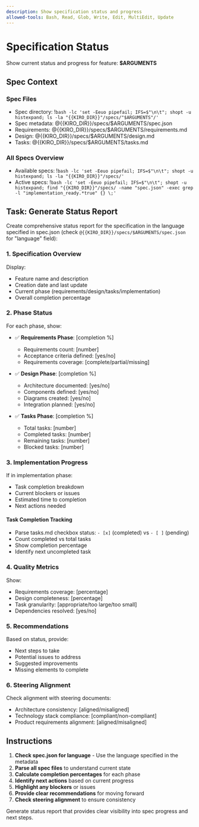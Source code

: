 ```yaml
---
description: Show specification status and progress
allowed-tools: Bash, Read, Glob, Write, Edit, MultiEdit, Update
---
```


# Specification Status

Show current status and progress for feature: **$ARGUMENTS**

## Spec Context

### Spec Files
- Spec directory: !`bash -lc 'set -Eeuo pipefail; IFS=$"\n\t"; shopt -u histexpand; ls -la "{{KIRO_DIR}}"/specs/"$ARGUMENTS"/'`
- Spec metadata: @{{KIRO_DIR}}/specs/$ARGUMENTS/spec.json
- Requirements: @{{KIRO_DIR}}/specs/$ARGUMENTS/requirements.md
- Design: @{{KIRO_DIR}}/specs/$ARGUMENTS/design.md
- Tasks: @{{KIRO_DIR}}/specs/$ARGUMENTS/tasks.md

### All Specs Overview
- Available specs: !`bash -lc 'set -Eeuo pipefail; IFS=$"\n\t"; shopt -u histexpand; ls -la "{{KIRO_DIR}}"/specs/'`
- Active specs: !`bash -lc 'set -Eeuo pipefail; IFS=$"\n\t"; shopt -u histexpand; find "{{KIRO_DIR}}"/specs/ -name "spec.json" -exec grep -l "implementation_ready.*true" {} \;'`

## Task: Generate Status Report

Create comprehensive status report for the specification in the language specified in spec.json (check `@{{KIRO_DIR}}/specs/$ARGUMENTS/spec.json` for "language" field):

### 1. Specification Overview
Display:
- Feature name and description
- Creation date and last update
- Current phase (requirements/design/tasks/implementation)
- Overall completion percentage

### 2. Phase Status
For each phase, show:
- ✅ **Requirements Phase**: [completion %]
  - Requirements count: [number]
  - Acceptance criteria defined: [yes/no]
  - Requirements coverage: [complete/partial/missing]

- ✅ **Design Phase**: [completion %]
  - Architecture documented: [yes/no]
  - Components defined: [yes/no]
  - Diagrams created: [yes/no]
  - Integration planned: [yes/no]

- ✅ **Tasks Phase**: [completion %]
  - Total tasks: [number]
  - Completed tasks: [number]
  - Remaining tasks: [number]
  - Blocked tasks: [number]

### 3. Implementation Progress
If in implementation phase:
- Task completion breakdown
- Current blockers or issues
- Estimated time to completion
- Next actions needed

#### Task Completion Tracking
- Parse tasks.md checkbox status: `- [x]` (completed) vs `- [ ]` (pending)
- Count completed vs total tasks
- Show completion percentage
- Identify next uncompleted task

### 4. Quality Metrics
Show:
- Requirements coverage: [percentage]
- Design completeness: [percentage]
- Task granularity: [appropriate/too large/too small]
- Dependencies resolved: [yes/no]

### 5. Recommendations
Based on status, provide:
- Next steps to take
- Potential issues to address
- Suggested improvements
- Missing elements to complete

### 6. Steering Alignment
Check alignment with steering documents:
- Architecture consistency: [aligned/misaligned]
- Technology stack compliance: [compliant/non-compliant]
- Product requirements alignment: [aligned/misaligned]

## Instructions

1. **Check spec.json for language** - Use the language specified in the metadata
2. **Parse all spec files** to understand current state
3. **Calculate completion percentages** for each phase
4. **Identify next actions** based on current progress
5. **Highlight any blockers** or issues
6. **Provide clear recommendations** for moving forward
7. **Check steering alignment** to ensure consistency

Generate status report that provides clear visibility into spec progress and next steps.
